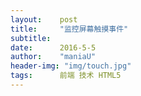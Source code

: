 ```yaml
---
layout:    post
title:     "监控屏幕触摸事件"
subtitle:  
date:      2016-5-5
author:    "maniaU"
header-img: "img/touch.jpg"
tags:      前端 技术 HTML5
---
```


